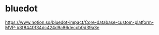 # bluedot

https://www.notion.so/bluedot-impact/Core-database-custom-platform-MVP-b3f8440f34dc424d9a86deccb0d39a3e
